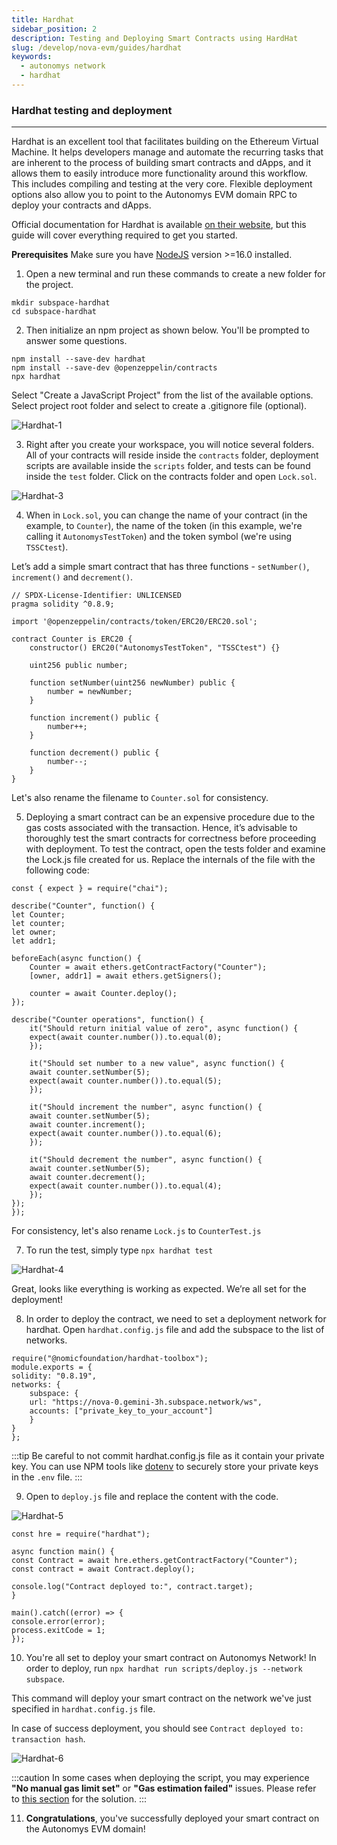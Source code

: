 ```yaml
---
title: Hardhat
sidebar_position: 2
description: Testing and Deploying Smart Contracts using HardHat
slug: /develop/nova-evm/guides/hardhat
keywords:
  - autonomys network
  - hardhat
---
```


### Hardhat testing and deployment
---
Hardhat is an excellent tool that facilitates building on the Ethereum Virtual Machine. It helps developers manage and automate the recurring tasks that are inherent to the process of building smart contracts and dApps, and it allows them to easily introduce more functionality around this workflow. This includes compiling and testing at the very core. Flexible deployment options also allow you to point to the Autonomys EVM domain RPC to deploy your contracts and dApps.

Official documentation for Hardhat is available [on their website](https://hardhat.org/docs), but this guide will cover everything required to get you started.

**Prerequisites**
Make sure you have [NodeJS](https://nodejs.org/en) version >=16.0 installed.

1. Open a new terminal and run these commands to create a new folder for the project. 

```
mkdir subspace-hardhat
cd subspace-hardhat
```

2. Then initialize an npm project as shown below. You'll be prompted to answer some questions.

```
npm install --save-dev hardhat
npm install --save-dev @openzeppelin/contracts
npx hardhat
```

Select "Create a JavaScript Project" from the list of the available options. Select project root folder and select to create a .gitignore file (optional). 

![Hardhat-1](/img/developers/Hardhat-1.png)

3. Right after you create your workspace, you will notice several folders. All of your contracts will reside inside the `contracts` folder, deployment scripts are available inside the `scripts` folder, and tests can be found inside the `test` folder. Click on the contracts folder and open `Lock.sol`.

![Hardhat-3](/img/developers/Hardhat-3.png)

4. When in `Lock.sol`, you can change the name of your contract (in the example, to `Counter`), the name of the token (in this example, we're calling it `AutonomysTestToken`) and the token symbol (we're using `TSSCtest`).

Let’s add a simple smart contract that has three functions - `setNumber()`, `increment()` and `decrement()`.

```
// SPDX-License-Identifier: UNLICENSED
pragma solidity ^0.8.9;

import '@openzeppelin/contracts/token/ERC20/ERC20.sol';

contract Counter is ERC20 {
    constructor() ERC20("AutonomysTestToken", "TSSCtest") {}

    uint256 public number;

    function setNumber(uint256 newNumber) public {
        number = newNumber;
    }

    function increment() public {
        number++;
    }

    function decrement() public {
        number--;
    }
}
```

Let's also rename the filename to `Counter.sol` for consistency. 


5. Deploying a smart contract can be an expensive procedure due to the gas costs associated with the transaction. Hence, it’s advisable to thoroughly test the smart contracts for correctness before proceeding with deployment. To test the contract, open the tests folder and examine the Lock.js file created for us. Replace the internals of the file with the following code:

```
const { expect } = require("chai");

describe("Counter", function() {
let Counter;
let counter;
let owner;
let addr1;

beforeEach(async function() {
    Counter = await ethers.getContractFactory("Counter");
    [owner, addr1] = await ethers.getSigners();

    counter = await Counter.deploy();
});

describe("Counter operations", function() {
    it("Should return initial value of zero", async function() {
    expect(await counter.number()).to.equal(0);
    });

    it("Should set number to a new value", async function() {
    await counter.setNumber(5);
    expect(await counter.number()).to.equal(5);
    });

    it("Should increment the number", async function() {
    await counter.setNumber(5);
    await counter.increment();
    expect(await counter.number()).to.equal(6);
    });

    it("Should decrement the number", async function() {
    await counter.setNumber(5);
    await counter.decrement();
    expect(await counter.number()).to.equal(4);
    });
});
});
```

For consistency, let's also rename `Lock.js` to `CounterTest.js`

7. To run the test, simply type `npx hardhat test`

 ![Hardhat-4](/img/developers/Hardhat-4.png)

Great, looks like everything is working as expected. We’re all set for the deployment!

8. In order to deploy the contract, we need to set a deployment network for hardhat. 
Open `hardhat.config.js` file and add the subspace to the list of networks. 

```
require("@nomicfoundation/hardhat-toolbox");
module.exports = {
solidity: "0.8.19",
networks: {
    subspace: {
    url: "https://nova-0.gemini-3h.subspace.network/ws",
    accounts: ["private_key_to_your_account"]
    }
}
};
```

:::tip
Be careful to not commit hardhat.config.js file as it contain your private key. You can use NPM tools like [dotenv](https://www.npmjs.com/package/dotenv) to securely store your private keys in the `.env` file.
:::

9. Open to `deploy.js` file and replace the content with the code. 

![Hardhat-5](/img/developers/Hardhat-5.png)

```
const hre = require("hardhat");

async function main() {
const Contract = await hre.ethers.getContractFactory("Counter");
const contract = await Contract.deploy();

console.log("Contract deployed to:", contract.target);
}

main().catch((error) => {
console.error(error);
process.exitCode = 1;
});
```

10. You're all set to deploy your smart contract on Autonomys Network!
In order to deploy, run `npx hardhat run scripts/deploy.js --network subspace`. 

This command will deploy your smart contract on the network we've just specified in `hardhat.config.js` file. 

In case of success deployment, you should see `Contract deployed to: transaction hash`.  

![Hardhat-6](/img/developers/Hardhat-6.png)

:::caution
In some cases when deploying the script, you may experience **"No manual gas limit set"** or **"Gas estimation failed"** issues. Please refer to [this section](/develop/nova-evm/introduction#gas-estimation-issue) for the solution. 
:::

11. **Congratulations**, you've successfully deployed your smart contract on the Autonomys EVM domain!